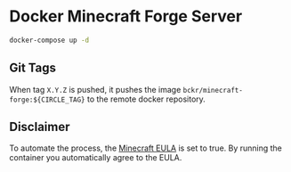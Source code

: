 # Docker Minecraft Forge Server
``` bash
docker-compose up -d
```

## Git Tags
When tag `X.Y.Z` is pushed, it pushes the image `bckr/minecraft-forge:${CIRCLE_TAG}` to the remote docker repository.

## Disclaimer
To automate the process, the [Minecraft EULA](https://account.mojang.com/documents/minecraft_eula) is set to true. By running the container you automatically agree to the EULA.